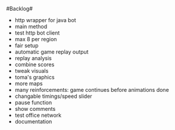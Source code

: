 #Backlog#

* http wrapper for java bot
* main method
* test http bot client
* max 8 per region
* fair setup
* automatic game replay output
* replay analysis
* combine scores
* tweak visuals
* toma's graphics
* more maps
* many reinforcements: game continues before animations done
* changable timings/speed slider
* pause function
* show comments
* test office network
* documentation